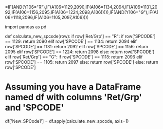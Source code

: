 =IF(AND(Y106="R"),IF(A106=1129,2090,IF(A106=1134,2094,IF(A106=1131,2092,IF(A106=1156,2095,IF(A106=1224,2098,A106))))),IF(AND(Y106="G"),IF(A106=1118,2096,IF(A106=1105,2097,A106))))


import pandas as pd

def calculate_new_spcode(row):
    if row['Ret/Grp'] == "R":
        if row['SPCODE'] == 1129:
            return 2090
        elif row['SPCODE'] == 1134:
            return 2094
        elif row['SPCODE'] == 1131:
            return 2092
        elif row['SPCODE'] == 1156:
            return 2095
        elif row['SPCODE'] == 1224:
            return 2098
        else:
            return row['SPCODE']
    elif row['Ret/Grp'] == "G":
        if row['SPCODE'] == 1118:
            return 2096
        elif row['SPCODE'] == 1105:
            return 2097
        else:
            return row['SPCODE']
    else:
        return row['SPCODE']

# Assuming you have a DataFrame named df with columns 'Ret/Grp' and 'SPCODE'
df['New_SPCode1'] = df.apply(calculate_new_spcode, axis=1)
